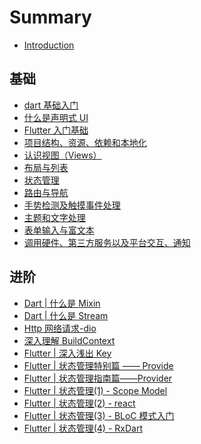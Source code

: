 # Summary

- [Introduction](README.md)

## 基础 <a id="ji-chu"></a>
- [dart 基础入门](/jichu/dart-getting.md)
- [什么是声明式 UI](/jichu/what-is-declarative-ui.md)
- [Flutter 入门基础](/jichu/flutter-getting.md)
- [项目结构、资源、依赖和本地化](/jichu/project-structure-resources.md)
- [认识视图（Views）](/jichu/know-view.md)
- [布局与列表]()
- [状态管理](/jichu/state-manage.md)
- [路由与导航](/jichu/route-and-navigation.md)
- [手势检测及触摸事件处理]()
- [主题和文字处理]()
- [表单输入与富文本]()
- [调用硬件、第三方服务以及平台交互、通知]()

## 进阶 <a id="advance"></a>

- [Dart | 什么是 Mixin](https://juejin.im/post/6844903686787825678)
- [Dart | 什么是 Stream](/advance/stream.md)
- [Http 网络请求-dio](/advance/dio-getting.md)
- [深入理解 BuildContext](https://juejin.im/post/6844903777565147150)
- [Flutter | 深入浅出 Key](https://juejin.im/post/6844903811870359559)
- [Flutter | 状态管理特别篇 —— Provide](https://juejin.im/post/6844903780253728781)
- [Flutter | 状态管理指南篇——Provider](https://juejin.im/post/6844903864852807694)
- [Flutter | 状态管理(1) - Scope Model](https://juejin.im/post/6844903680844496904)
- [Flutter | 状态管理(2) - react]()
- [Flutter | 状态管理(3) - BLoC 模式入门](/advance/bloc.md)
- [Flutter | 状态管理(4) - RxDart](/advance/rxdart.md)
